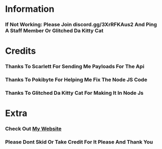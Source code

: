 # Information
### If Not Working: Please Join discord.gg/3XrRFKAus2 And Ping A Staff Member Or Glitched Da Kitty Cat

# Credits
### Thanks To Scarlett For Sending Me Payloads For The Api
### Thanks To Pokibyte For Helping Me Fix The Node JS Code
### Thanks To Glitched Da Kitty Cat For Making It In Node Js
# Extra
### Check Out [My Website](https://glitched-da-kitty-cat.is-a-dev.site)
### Please Dont Skid Or Take Credit For It Please And Thank You
